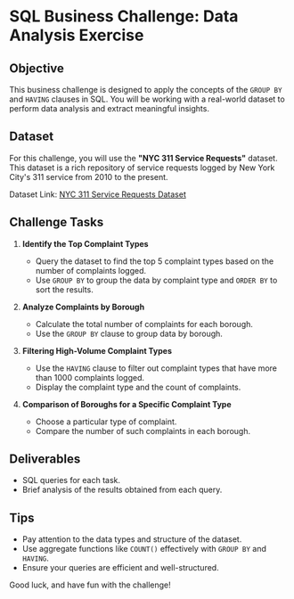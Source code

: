
# SQL Business Challenge: Data Analysis Exercise

## Objective

This business challenge is designed to apply the concepts of the `GROUP BY` and `HAVING` clauses in SQL. You will be working with a real-world dataset to perform data analysis and extract meaningful insights.

## Dataset

For this challenge, you will use the **"NYC 311 Service Requests"** dataset. This dataset is a rich repository of service requests logged by New York City's 311 service from 2010 to the present.

Dataset Link: [NYC 311 Service Requests Dataset](https://nycopendata.socrata.com/Social-Services/311-Service-Requests-from-2010-to-Present/erm2-nwe9)

## Challenge Tasks

1. **Identify the Top Complaint Types**
   - Query the dataset to find the top 5 complaint types based on the number of complaints logged.
   - Use `GROUP BY` to group the data by complaint type and `ORDER BY` to sort the results.

2. **Analyze Complaints by Borough**
   - Calculate the total number of complaints for each borough.
   - Use the `GROUP BY` clause to group data by borough.

3. **Filtering High-Volume Complaint Types**
   - Use the `HAVING` clause to filter out complaint types that have more than 1000 complaints logged.
   - Display the complaint type and the count of complaints.

4. **Comparison of Boroughs for a Specific Complaint Type**
   - Choose a particular type of complaint.
   - Compare the number of such complaints in each borough.

## Deliverables

- SQL queries for each task.
- Brief analysis of the results obtained from each query.

## Tips

- Pay attention to the data types and structure of the dataset.
- Use aggregate functions like `COUNT()` effectively with `GROUP BY` and `HAVING`.
- Ensure your queries are efficient and well-structured.

Good luck, and have fun with the challenge!
